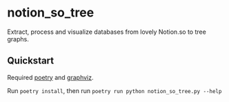 # notion_so_tree
Extract, process and visualize databases from lovely Notion.so to tree graphs.

## Quickstart
Required [poetry](https://github.com/sdispater/poetry#installation) and [graphviz](https://www.graphviz.org/download/).

Run `poetry install`, then run `poetry run python notion_so_tree.py --help`
